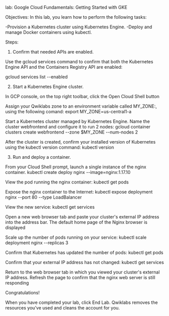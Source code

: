 lab: Google Cloud Fundamentals: Getting Started with GKE

 Objectives:
In this lab, you learn how to perform the following tasks:

-Provision a Kubernetes cluster using Kubernetes Engine.
-Deploy and manage Docker containers using kubectl.

Steps:

1. Confirm that needed APIs are enabled.

Use the gcloud services command to confirm that both the Kubernetes Engine API and the Containers Registry API are enabled:

gcloud services list --enabled


2. Start a Kubernetes Engine cluster.

In GCP console, on the top right toolbar, click the Open Cloud Shell button

Assign your Qwiklabs zone to an environment variable called MY_ZONE:, using the following comand:
export MY_ZONE=us-central1-a

Start a Kubernetes cluster managed by Kubernetes Engine. Name the cluster webfrontend and configure it to run 2 nodes:
gcloud container clusters create webfrontend --zone $MY_ZONE --num-nodes 2

After the cluster is created, confirm your installed version of Kubernetes using the kubectl version command:
kubectl version

3. Run and deploy a container.

From your Cloud Shell prompt, launch a single instance of the nginx container.
kubectl create deploy nginx --image=nginx:1.17.10

View the pod running the nginx container:
kubectl get pods

Expose the nginx container to the Internet:
kubectl expose deployment nginx --port 80 --type LoadBalancer

View the new service:
kubectl get services

Open a new web browser tab and paste your cluster's external IP address into the address bar. The default home page of the Nginx browser is displayed

Scale up the number of pods running on your service:
kubectl scale deployment nginx --replicas 3

Confirm that Kubernetes has updated the number of pods:
kubectl get pods

Confirm that your external IP address has not changed:
kubectl get services

Return to the web browser tab in which you viewed your cluster's external IP address. Refresh the page to confirm that the nginx web server is still responding

Congratulations!

When you have completed your lab, click End Lab. Qwiklabs removes the resources you’ve used and cleans the account for you.